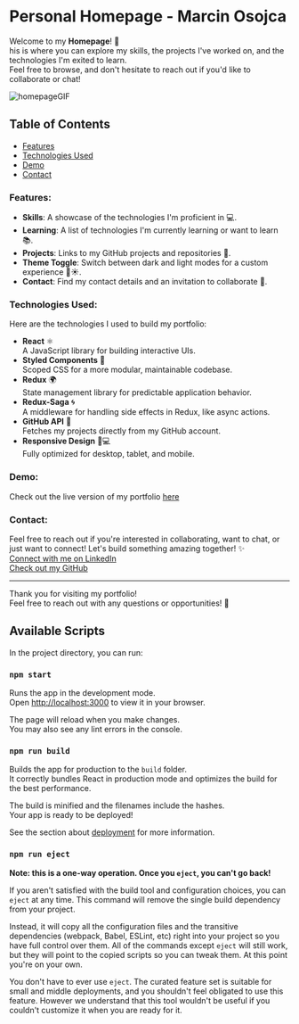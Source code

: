 # Personal Homepage - Marcin Osojca

Welcome to my **Homepage**! 🚀   
his is where you can explore my skills, the projects I've worked on, and the technologies I'm exited to learn.  
Feel free to browse, and don't hesitate to reach out if you'd like to collaborate or chat!

![homepageGIF](public/assets/homepage.gif)


## Table of Contents
- [Features](#features)
- [Technologies Used](#technologies-used)
- [Demo](#demo)
- [Contact](#contact)

### Features:
- **Skills**: A showcase of the technologies I'm proficient in 💻.
- **Learning**: A list of technologies I'm currently learning or want to learn 📚.
- **Projects**: Links to my GitHub projects and repositories 🚀.
- **Theme Toggle**: Switch between dark and light modes for a custom experience 🌙☀️.
- **Contact**: Find my contact details and an invitation to collaborate 🤝.

### Technologies Used:
Here are the technologies I used to build my portfolio:

- **React** ⚛️  
  A JavaScript library for building interactive UIs.  
- **Styled Components** 💅  
  Scoped CSS for a more modular, maintainable codebase.  
- **Redux** 🌍  
  State management library for predictable application behavior. 
- **Redux-Saga** 🌀  
  A middleware for handling side effects in Redux, like async actions.  
- **GitHub API** 🔗  
  Fetches my projects directly from my GitHub account.  
- **Responsive Design** 📱💻  
  Fully optimized for desktop, tablet, and mobile.

### Demo:
Check out the live version of my portfolio [here](https://mikoli09.github.io/personal-homepage/)

### Contact:
Feel free to reach out if you're interested in collaborating, want to chat, or just want to connect! Let's build something amazing together! ✨  
[Connect with me on LinkedIn](https://www.linkedin.com/in/mikoli09)  
[Check out my GitHub](https://github.com/mikoli09)

---

Thank you for visiting my portfolio!  
Feel free to reach out with any questions or opportunities! 🌟




## Available Scripts

In the project directory, you can run:

### `npm start`

Runs the app in the development mode.\
Open [http://localhost:3000](http://localhost:3000) to view it in your browser.

The page will reload when you make changes.\
You may also see any lint errors in the console.

### `npm run build`

Builds the app for production to the `build` folder.\
It correctly bundles React in production mode and optimizes the build for the best performance.

The build is minified and the filenames include the hashes.\
Your app is ready to be deployed!

See the section about [deployment](https://facebook.github.io/create-react-app/docs/deployment) for more information.

### `npm run eject`

**Note: this is a one-way operation. Once you `eject`, you can't go back!**

If you aren't satisfied with the build tool and configuration choices, you can `eject` at any time. This command will remove the single build dependency from your project.

Instead, it will copy all the configuration files and the transitive dependencies (webpack, Babel, ESLint, etc) right into your project so you have full control over them. All of the commands except `eject` will still work, but they will point to the copied scripts so you can tweak them. At this point you're on your own.

You don't have to ever use `eject`. The curated feature set is suitable for small and middle deployments, and you shouldn't feel obligated to use this feature. However we understand that this tool wouldn't be useful if you couldn't customize it when you are ready for it.